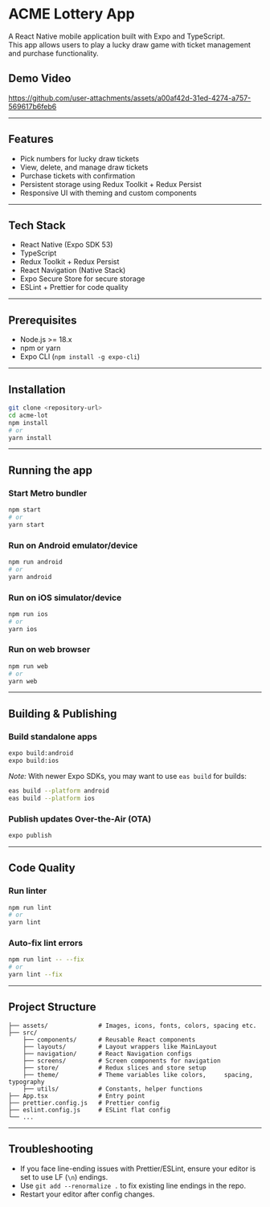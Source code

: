 

# ACME Lottery App

A React Native mobile application built with Expo and TypeScript.  
This app allows users to play a lucky draw game with ticket management and purchase functionality.

## Demo Video

https://github.com/user-attachments/assets/a00af42d-31ed-4274-a757-569617b6feb6

---

## Features

- Pick numbers for lucky draw tickets
- View, delete, and manage draw tickets
- Purchase tickets with confirmation
- Persistent storage using Redux Toolkit + Redux Persist
- Responsive UI with theming and custom components

---

## Tech Stack

- React Native (Expo SDK 53)
- TypeScript
- Redux Toolkit + Redux Persist
- React Navigation (Native Stack)
- Expo Secure Store for secure storage
- ESLint + Prettier for code quality

---

## Prerequisites

- Node.js >= 18.x
- npm or yarn
- Expo CLI (`npm install -g expo-cli`)

---

## Installation

```bash
git clone <repository-url>
cd acme-lot
npm install
# or
yarn install
````

---

## Running the app

### Start Metro bundler

```bash
npm start
# or
yarn start
```

### Run on Android emulator/device

```bash
npm run android
# or
yarn android
```

### Run on iOS simulator/device

```bash
npm run ios
# or
yarn ios
```

### Run on web browser

```bash
npm run web
# or
yarn web
```

---

## Building & Publishing

### Build standalone apps

```bash
expo build:android
expo build:ios
```

*Note:* With newer Expo SDKs, you may want to use `eas build` for builds:

```bash
eas build --platform android
eas build --platform ios
```

### Publish updates Over-the-Air (OTA)

```bash
expo publish
```

---

## Code Quality

### Run linter

```bash
npm run lint
# or
yarn lint
```

### Auto-fix lint errors

```bash
npm run lint -- --fix
# or
yarn lint --fix
```

---

## Project Structure

```
├── assets/              # Images, icons, fonts, colors, spacing etc.
├── src/          
    ├── components/      # Reusable React components
    ├── layouts/         # Layout wrappers like MainLayout
    ├── navigation/      # React Navigation configs
    ├── screens/         # Screen components for navigation
    ├── store/           # Redux slices and store setup
    ├── theme/           # Theme variables like colors,     spacing, typography
    ├── utils/           # Constants, helper functions
├── App.tsx              # Entry point
├── prettier.config.js   # Prettier config
├── eslint.config.js     # ESLint flat config
└── ...
```

---

## Troubleshooting

* If you face line-ending issues with Prettier/ESLint, ensure your editor is set to use LF (`\n`) endings.
* Use `git add --renormalize .` to fix existing line endings in the repo.
* Restart your editor after config changes.
